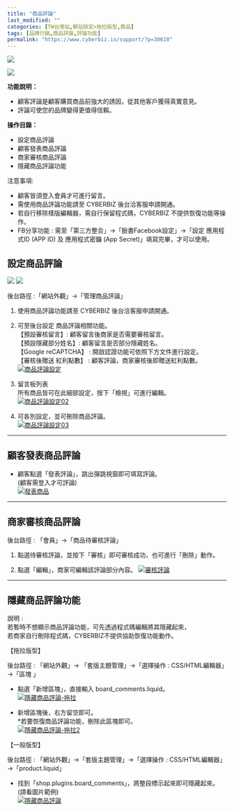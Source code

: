 ```yaml
---
title: "商品評論"
last_modified: ""
categories: [TW台灣站,網站設定>拖拉版型,商品]
tags: [品牌行銷,商品評論,評論功能]
permalink: "https://www.cyberbiz.io/support/?p=30610"
---
```


![](https://www.cyberbiz.io/support/wp-content/uploads/適用站別.png)

[![](https://www.cyberbiz.io/support/wp-content/uploads/台灣站.png)](https://www.cyberbiz.io/support/?page_id=2490)

**功能說明：**  

* 顧客評論是顧客購買商品前強大的誘因，從其他客戶獲得真實意見。
* 評論可使您的品牌變得更值得信賴。

**操作目錄：**

* 設定商品評論
* 顧客發表商品評論
* 商家審核商品評論
* 隱藏商品評論功能

注意事項:  

* 顧客皆須登入會員才可進行留言。
* 需使用商品評論功能請至 CYBERBIZ 後台洽客服申請開通。
* 若自行移除樣版編輯器，需自行保留程式碼，CYBERBIZ 不提供恢復功能等操作。
* FB分享功能 : 需至「第三方整合」→「臉書Facebook設定」→「設定 應用程式ID (APP ID) 及 應用程式密鑰 (App Secret)」填寫完畢，才可以使用。



## 設定商品評論

[![](https://www.cyberbiz.io/support/wp-content/uploads/商品評論00.png)](https://www.cyberbiz.io/support/wp-content/uploads/商品評論00.png) [![](https://www.cyberbiz.io/support/wp-content/uploads/商品評論00-1.png)](https://www.cyberbiz.io/support/wp-content/uploads/商品評論00-1.png)  

後台路徑 :「網站外觀」→「管理商品評論」  


1. 使用商品評論功能請至 CYBERBIZ 後台洽客服申請開通。


2. 可至後台設定 商品評論相關功能。  
【預設審核留言】:  顧客留言後商家是否需要審核留言。  
【預設隱藏部分姓名】:  顧客留言是否部分隱藏姓名。  
【Google reCAPTCHA】 :  開啟認證功能可依照下方文件進行設定。  
【審核後贈送 紅利點數】 :  顧客評論，商家審核後即贈送紅利點數。  
[![商品評論設定](https://www.cyberbiz.io/support/wp-content/uploads/商品評論01.png)](https://www.cyberbiz.io/support/wp-content/uploads/商品評論01.png)



3. 留言板列表   
所有商品皆可在此細部設定，按下「檢視」可進行編輯。  
[![商品評論設定02](https://www.cyberbiz.io/support/wp-content/uploads/商品評論02.png)](https://www.cyberbiz.io/support/wp-content/uploads/商品評論02.png)



4. 可各別設定，並可刪除商品評論。  
[![商品評論設定03](https://www.cyberbiz.io/support/wp-content/uploads/商品評論03.png)](https://www.cyberbiz.io/support/wp-content/uploads/商品評論03.png)

* * *

## 顧客發表商品評論

* 顧客點選「發表評論」，跳出彈跳視窗即可填寫評論。  
(顧客需登入才可評論)  
[![發表商品](https://www.cyberbiz.io/support/wp-content/uploads/商品評論04.png)](https://www.cyberbiz.io/support/wp-content/uploads/商品評論04.png)

* * *



## 商家審核商品評論


後台路徑 : 「會員」→「商品待審核評論」  


1. 點選待審核評論，並按下「審核」即可審核成功，也可進行「刪除」動作。


2. 點選「編輯」，商家可編輯該評論部分內容。
[![審核評論](https://www.cyberbiz.io/support/wp-content/uploads/商品評論05.png)](https://www.cyberbiz.io/support/wp-content/uploads/商品評論05.png)

* * *



## 隱藏商品評論功能



說明 :  
若暫時不想顯示商品評論功能，可先透過程式碼編輯將其隱藏起來，  
若商家自行刪除程式碼，CYBERBIZ不提供協助恢復功能動作。




【拖拉版型】

後台路徑 : 「網站外觀」→ 「套版主題管理」→「選擇操作 : CSS/HTML編輯器」→「區塊 」  


* 點選「新增區塊」，直接輸入 board_comments.liquid。  
[![隱藏商品評論-拖拉](https://www.cyberbiz.io/support/wp-content/uploads/商品評論08.png)](https://www.cyberbiz.io/support/wp-content/uploads/商品評論08.png)

* 新增區塊後，右方留空即可。   
*若要恢復商品評論功能，刪除此區塊即可。  
[![隱藏商品評論-拖拉2](https://www.cyberbiz.io/support/wp-content/uploads/商品評論09.png)](https://www.cyberbiz.io/support/wp-content/uploads/商品評論09.png)

【一般版型】

後台路徑 : 「網站外觀」→「套版主題管理」→「選擇操作 : CSS/HTML編輯器」→「product.liquid」  


* 找到「shop.plugins.board_comments」，將整段標示起來即可隱藏起來。(請看圖片範例)  
[![隱藏商品評論](https://www.cyberbiz.io/support/wp-content/uploads/商品評論07.png)](https://www.cyberbiz.io/support/wp-content/uploads/商品評論07.png)

